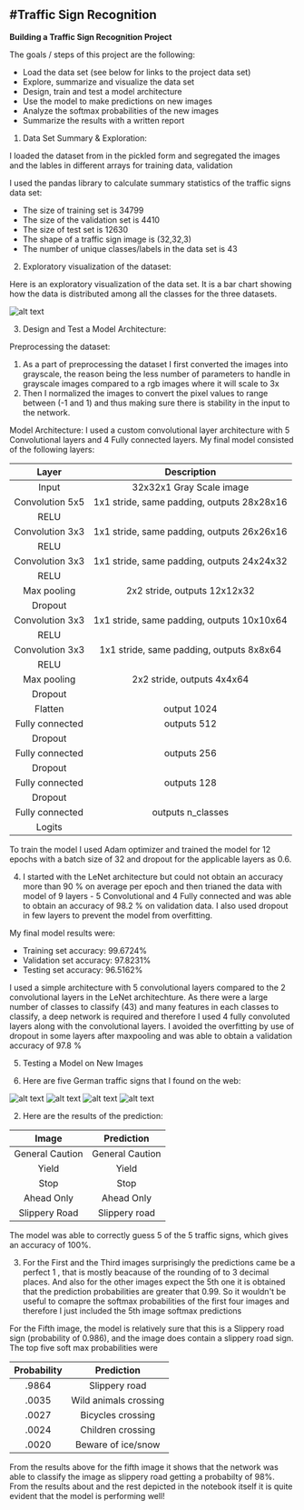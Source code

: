 #**Traffic Sign Recognition** 
---

**Building a Traffic Sign Recognition Project**

The goals / steps of this project are the following:
* Load the data set (see below for links to the project data set)
* Explore, summarize and visualize the data set
* Design, train and test a model architecture
* Use the model to make predictions on new images
* Analyze the softmax probabilities of the new images
* Summarize the results with a written report


[//]: # (Image References)

[image1]: ./Distribution.jpg "Data Distribution"
[image2]: ./test_images/00018.jpg "Traffic Sign 1"
[image3]: ./test_images/00013.JPG "Traffic Sign 2"
[image4]: ./test_images/00014.jpeg "Traffic Sign 3"
[image5]: ./test_images/00035.jpg "Traffic Sign 4"


1) Data Set Summary & Exploration:

I loaded the dataset from in the pickled form and segregated the images and the lables in different arrays for training data, validation  

I used the pandas library to calculate summary statistics of the traffic
signs data set:

* The size of training set is 34799 
* The size of the validation set is 4410
* The size of test set is 12630
* The shape of a traffic sign image is (32,32,3)
* The number of unique classes/labels in the data set is 43

2) Exploratory visualization of the dataset:

Here is an exploratory visualization of the data set. It is a bar chart showing how the data is distributed among all the classes for the three datasets.

![alt text][image1]

3) Design and Test a Model Architecture:
 
Preprocessing the dataset:
1) As a part of preprocessing the dataset I first converted the images into grayscale, the reason being the less number of parameters to handle in grayscale images compared to a rgb images where it will scale to 3x
2) Then I normalized the images to convert the pixel values to range between (-1 and 1) and thus making sure there is stability in the input to the network. 

Model Architecture: I used a custom convolutional layer architecture with 5 Convolutional layers and 4 Fully connected layers. 
My final model consisted of the following layers:

| Layer         		|     Description	        					| 
|:---------------------:|:---------------------------------------------:| 
| Input         		| 32x32x1 Gray Scale image   							| 
| Convolution 5x5     	| 1x1 stride, same padding, outputs 28x28x16 	|
| RELU					|												|
| Convolution 3x3     	| 1x1 stride, same padding, outputs 26x26x16 	|
| RELU					|												|
| Convolution 3x3     	| 1x1 stride, same padding, outputs 24x24x32 	|
| RELU					|												|
| Max pooling	      	| 2x2 stride,  outputs 12x12x32 				|
| Dropout |
| Convolution 3x3     	| 1x1 stride, same padding, outputs 10x10x64 	|
| RELU					|												|
| Convolution 3x3     	| 1x1 stride, same padding, outputs 8x8x64 	|
| RELU					|												|
| Max pooling	      	| 2x2 stride,  outputs 4x4x64 				|
| Dropout |
| Flatten | output 1024 |
| Fully connected		|    outputs 512  					|
| Dropout |
| Fully connected		|    outputs 256  					|
| Dropout |
| Fully connected		|    outputs 128  					|
| Dropout |
| Fully connected		|   outputs n_classes   									|
|				Logits		|												
 
To train the model I used Adam optimizer and trained the model for 12 epochs with a batch size of 32 and dropout for the applicable layers as 0.6.

4. I started with the LeNet architecture but could not obtain an accuracy more than 90 % on average per epoch and then trianed the data with model of 9 layers - 5 Convolutional and 4 Fully connected and was able to obtain an accuracy of 98.2 % on validation data. I also used dropout in few layers to prevent the model from overfitting.

My final model results were:
* Training set accuracy: 99.6724%
* Validation set accuracy: 97.8231%
* Testing set accuracy: 96.5162%

I used a simple architecture with 5 convolutional layers compared to the 2 convolutional layers in the LeNet architechture. As there were a large number of classes to classify (43) and many features in each classes to classify, a deep network is required and therefore I used 4 fully convoluted layers along with the convolutional layers. I avoided the overfitting by use of dropout in some layers after maxpooling and was able to obtain a validation accuracy of 97.8 %

5. Testing a Model on New Images

1. Here are five German traffic signs that I found on the web:

![alt text][image2] ![alt text][image3] ![alt text][image4] 
![alt text][image5] 



2. Here are the results of the prediction:

| Image			        |     Prediction	        					| 
|:---------------------:|:---------------------------------------------:| 
| General Caution      		| General Caution   									| 
| Yield     			| Yield 										|
| Stop 					| Stop											|
| Ahead Only	      		| Ahead Only					 				|
| Slippery Road			|      Slippery road 							|


The model was able to correctly guess 5 of the 5 traffic signs, which gives an accuracy of 100%. 

3. For the First and the Third images surprisingly the predictions came be a perfect 1 , that is mostly beacause of the rounding of to 3 decimal places. And also for the other images expect the 5th one it is obtained that the prediction probabilities are greater that 0.99. So it wouldn't be useful to comapre the softmax probabilities of the first four images and therefore I just included the 5th image softmax predictions  

For the Fifth image, the model is relatively sure that this is a Slippery road sign (probability of 0.986), and the image does contain a slippery road sign. The top five soft max probabilities were

| Probability         	|     Prediction	        					| 
|:---------------------:|:---------------------------------------------:| 
| .9864         			| Slippery road   									| 
| .0035     				|  				Wild animals crossing						|
| .0027					|   Bicycles crossing									|
| .0024	      			| 	 		Children crossing		|
| .0020				    |     Beware of ice/snow  							|

From the results above for the fifth image it shows that the network was able to classify the image as slippery road getting a probabilty of 98%.
From the results about and the rest depicted in the notebook itself it is quite evident that the model is performing well!

